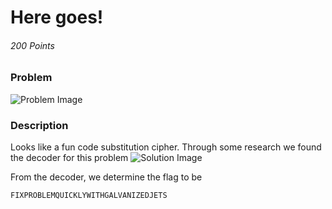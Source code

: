 # Here goes!
###### 200 Points

### Problem
![Problem Image](https://github.com/SST-CTF/writeups/blob/Tamir-Writeups/Juniors%20CTF/Here%20goes!/HereGoes.png)

### Description
Looks like a fun code substitution cipher. Through some research we found the decoder for this problem
![Solution Image](http://themysteryofgravityfalls.com/images/cfb.png)

From the decoder, we determine the flag to be
```
FIXPROBLEMQUICKLYWITHGALVANIZEDJETS
```
